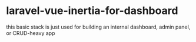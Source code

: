 # laravel-vue-inertia-for-dashboard
this basic stack is just used for building an internal dashboard, admin panel, or CRUD-heavy app
